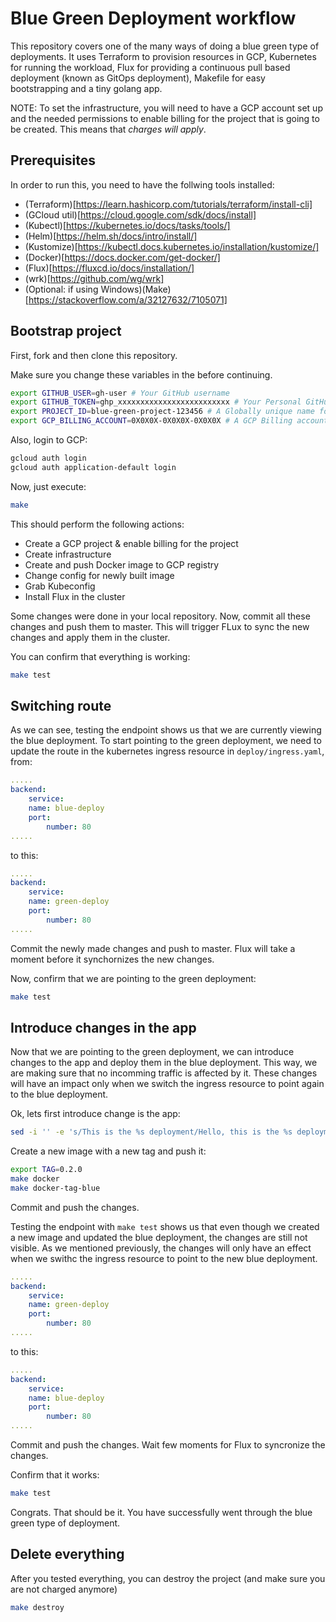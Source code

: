 # Blue Green Deployment workflow

This repository covers one of the many ways of doing a blue green type of deployments. It uses Terraform to provision resources in GCP, Kubernetes for running the workload, Flux for providing a continuous pull based deployment (known as GitOps deployment), Makefile for easy bootstrapping and a tiny golang app.

NOTE: To set the infrastructure, you will need to have a GCP account set up and the needed permissions to enable billing for the project that is going to be created. This means that *charges will apply*. 

## Prerequisites

In order to run this, you need to have the follwing tools installed:
- (Terraform)[https://learn.hashicorp.com/tutorials/terraform/install-cli]
- (GCloud util)[https://cloud.google.com/sdk/docs/install]
- (Kubectl)[https://kubernetes.io/docs/tasks/tools/]
- (Helm)[https://helm.sh/docs/intro/install/]
- (Kustomize)[https://kubectl.docs.kubernetes.io/installation/kustomize/]
- (Docker)[https://docs.docker.com/get-docker/]
- (Flux)[https://fluxcd.io/docs/installation/]
- (wrk)[https://github.com/wg/wrk]
- (Optional: if using Windows)(Make)[https://stackoverflow.com/a/32127632/7105071] 

## Bootstrap project

First, fork and then clone this repository. 

Make sure you change these variables in the before continuing.

```bash
export GITHUB_USER=gh-user # Your GitHub username
export GITHUB_TOKEN=ghp_xxxxxxxxxxxxxxxxxxxxxxxxx # Your Personal GitHub Access Token
export PROJECT_ID=blue-green-project-123456 # A Globally unique name for the GCP project 
export GCP_BILLING_ACCOUNT=0X0X0X-0X0X0X-0X0X0X # A GCP Billing account for enabling billing for your project
```

Also, login to GCP:
```bash
gcloud auth login
gcloud auth application-default login
```

Now, just execute: 
```bash
make
```

This should perform the following actions:
- Create a GCP project & enable billing for the project
- Create infrastructure
- Create and push Docker image to GCP registry
- Change config for newly built image
- Grab Kubeconfig 
- Install Flux in the cluster

Some changes were done in your local repository. Now, commit all these changes and push them to master. This will trigger FLux to sync the new changes and apply them in the cluster.

You can confirm that everything is working:
```bash
make test
```

## Switching route 

As we can see, testing the endpoint shows us that we are currently viewing the blue deployment. To start pointing to the green deployment, we need to update the route in the kubernetes ingress resource in `deploy/ingress.yaml`, from:
```yaml
.....
backend:
    service:
    name: blue-deploy
    port: 
        number: 80
.....
```
to this:
```yaml
.....
backend:
    service:
    name: green-deploy
    port: 
        number: 80
.....
```

Commit the newly made changes and push to master. Flux will take a moment before it synchornizes the new changes.

Now, confirm that we are pointing to the green deployment:
```bash
make test
```

## Introduce changes in the app

Now that we are pointing to the green deployment, we can introduce changes to the app and deploy them in the blue deployment. This way, we are making sure that no incomming traffic is affected by it. These changes will have an impact only when we switch the ingress resource to point again to the blue deployment.

Ok, lets first introduce change is the app:
```bash
sed -i '' -e 's/This is the %s deployment/Hello, this is the %s deployment/g' main.go
```

Create a new image with a new tag and push it:
```bash
export TAG=0.2.0
make docker
make docker-tag-blue
```

Commit and push the changes.

Testing the endpoint with `make test` shows us that even though we created a new image and updated the blue deployment, the changes are still not visible. As we mentioned previously, the changes will only have an effect when we swithc the ingress resource to point to the new blue deployment.

```yaml
.....
backend:
    service:
    name: green-deploy
    port: 
        number: 80
.....
```
to this:
```yaml
.....
backend:
    service:
    name: blue-deploy
    port: 
        number: 80
.....
```

Commit and push the changes. Wait few moments for Flux to syncronize the changes. 

Confirm that it works:
```bash
make test
```

Congrats. That should be it. You have successfully went through the blue green type of deployment.

## Delete everything

After you tested everything, you can destroy the project (and make sure you are not charged anymore)
```bash
make destroy
```
